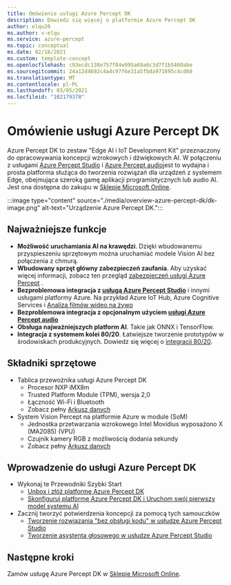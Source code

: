 ```yaml
---
title: Omówienie usługi Azure Percept DK
description: Dowiedz się więcej o platformie Azure Percept DK
author: elqu20
ms.author: v-elqu
ms.service: azure-percept
ms.topic: conceptual
ms.date: 02/18/2021
ms.custom: template-concept
ms.openlocfilehash: c93ecdc138e757f84e995a69a6c3d7f1b5460abe
ms.sourcegitcommit: 24a12d4692c4a4c97f6e31a5fbda971695c4cd68
ms.translationtype: MT
ms.contentlocale: pl-PL
ms.lasthandoff: 03/05/2021
ms.locfileid: "102179378"
---
```

# <a name="azure-percept-dk-overview"></a>Omówienie usługi Azure Percept DK

Azure Percept DK to zestaw "Edge AI i IoT Development Kit" przeznaczony do opracowywania koncepcji wzrokowych i dźwiękowych AI. W połączeniu z usługami [Azure Percept Studio](./overview-azure-percept-studio.md) i [Azure Percept audio](./overview-azure-percept-audio.md)jest to wydajna i prosta platforma służąca do tworzenia rozwiązań dla urządzeń z systemem Edge, obejmująca szeroką gamę aplikacji programistycznych lub audio AI. Jest ona dostępna do zakupu w [Sklepie Microsoft Online](https://go.microsoft.com/fwlink/p/?LinkId=2155270).

:::image type="content" source="./media/overview-azure-percept-dk/dk-image.png" alt-text="Urządzenie Azure Percept DK.":::

## <a name="key-features"></a>Najważniejsze funkcje

- **Możliwość uruchamiania AI na krawędzi**. Dzięki wbudowanemu przyspieszeniu sprzętowym można uruchamiać modele Vision AI bez połączenia z chmurą.
- **Wbudowany sprzęt główny zabezpieczeń zaufania**. Aby uzyskać więcej informacji, zobacz ten przegląd [zabezpieczeń usługi Azure Percept](./overview-percept-security.md) .
- **Bezproblemowa integracja z [usługą Azure Percept Studio](https://go.microsoft.com/fwlink/?linkid=2135819)** i innymi usługami platformy Azure. Na przykład Azure IoT Hub, Azure Cognitive Services i [Analiza filmów wideo na żywo](https://docs.microsoft.com/azure/media-services/live-video-analytics-edge/overview)
- **Bezproblemowa integracja z opcjonalnym użyciem [usługi Azure Percept audio](./overview-azure-percept-audio.md)**
- **Obsługa najważniejszych platform AI**. Takie jak ONNX i TensorFlow.
- **Integracja z systemem kolei 80/20**. Łatwiejsze tworzenie prototypów w środowiskach produkcyjnych. Dowiedz się więcej o [integracji 80/20](./overview-8020-integration.md).

## <a name="hardware-components"></a>Składniki sprzętowe

- Tablica przewoźnika usługi Azure Percept DK
    - Procesor NXP iMX8m
    - Trusted Platform Module (TPM), wersja 2,0
    - Łączność Wi-Fi i Bluetooth
    - Zobacz pełny [Arkusz danych](./azure-percept-dk-datasheet.md)
- System Vision Percept na platformie Azure w module (SoM)
    - Jednostka przetwarzania wzrokowego Intel Movidius wyposażono X (MA2085) (VPU)
    - Czujnik kamery RGB z możliwością dodania sekundy
    - Zobacz pełny [Arkusz danych](./azure-percept-vision-datasheet.md)

## <a name="get-started-with-the-azure-percept-dk"></a>Wprowadzenie do usługi Azure Percept DK

- Wykonaj te Przewodniki Szybki Start
    - [Unbox i złóż platformę Azure Percept DK](./quickstart-percept-dk-unboxing.md)
    - [Skonfiguruj platformę Azure Percept DK i Uruchom swój pierwszy model systemu AI](./quickstart-percept-dk-set-up.md)
- Zacznij tworzyć potwierdzenia koncepcji za pomocą tych samouczków
    - [Tworzenie rozwiązania "bez obsługi kodu" w usłudze Azure Percept Studio](./tutorial-nocode-vision.md)
    - [Tworzenie asystenta głosowego w usłudze Azure Percept Studio](./tutorial-no-code-speech.md)

## <a name="next-steps"></a>Następne kroki

Zamów usługę Azure Percept DK w [Sklepie Microsoft Online](https://go.microsoft.com/fwlink/p/?LinkId=2155270).
